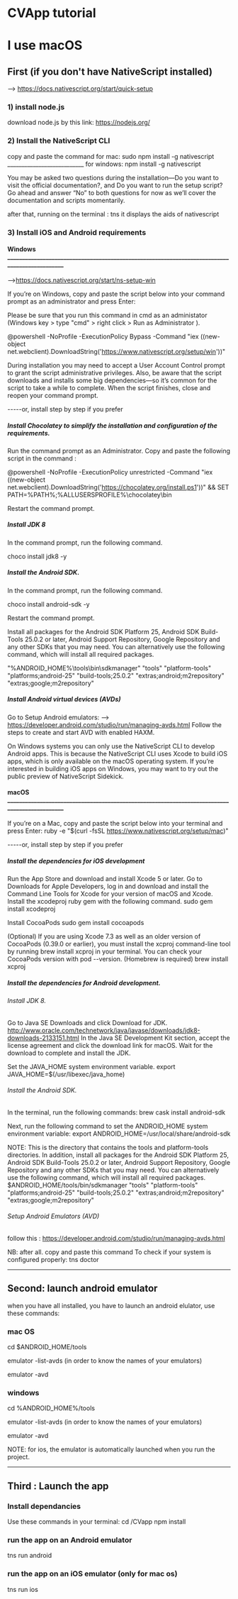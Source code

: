 # CVApp tutorial






# I use macOS



## First (if you don't have NativeScript installed)
--> https://docs.nativescript.org/start/quick-setup


### 1) install node.js
download node.js by this link:  https://nodejs.org/


### 2) Install the NativeScript CLI
copy and paste the command for mac: sudo npm install -g nativescript
___________________________ for windows: npm install -g nativescript

You may be asked two questions during the installation—Do you want to visit the official documentation?, and Do you want to run the setup script? Go ahead and answer “No” to both questions for now as we’ll cover the documentation and scripts momentarily.

after that, running on the terminal : tns
it displays the aids of nativescript


### 3) Install iOS and Android requirements

#### Windows ______________________________________________________________________________________________

-->https://docs.nativescript.org/start/ns-setup-win

If you’re on Windows, copy and paste the script below into your command prompt as an administrator and press Enter:

Please be sure that you run this command in cmd as an administator (Windows key > type "cmd" > right click > Run as Administrator ).

@powershell -NoProfile -ExecutionPolicy Bypass -Command "iex ((new-object net.webclient).DownloadString('https://www.nativescript.org/setup/win'))"

During installation you may need to accept a User Account Control prompt to grant the script administrative privileges. Also, be aware that the script downloads and installs some big dependencies—so it’s common for the script to take a while to complete. When the script finishes, close and reopen your command prompt.


-----or, install step by step if you prefer


##### Install Chocolatey to simplify the installation and configuration of the requirements.

Run the command prompt as an Administrator.
Copy and paste the following script in the command :

@powershell -NoProfile -ExecutionPolicy unrestricted -Command "iex ((new-object net.webclient).DownloadString('https://chocolatey.org/install.ps1'))" && SET PATH=%PATH%;%ALLUSERSPROFILE%\chocolatey\bin

Restart the command prompt.

##### Install JDK 8

In the command prompt, run the following command.

choco install jdk8 -y

##### Install the Android SDK.

In the command prompt, run the following command.

choco install android-sdk -y

Restart the command prompt.

Install all packages for the Android SDK Platform 25, Android SDK Build-Tools 25.0.2 or later, Android Support Repository, Google Repository and any other SDKs that you may need. You can alternatively use the following command, which will install all required packages.

"%ANDROID_HOME%\tools\bin\sdkmanager" "tools" "platform-tools" "platforms;android-25" "build-tools;25.0.2" "extras;android;m2repository" "extras;google;m2repository"


##### Install Android virtual devices (AVDs)

Go to Setup Android emulators: --> https://developer.android.com/studio/run/managing-avds.html
Follow the steps to create and start AVD with enabled HAXM.


On Windows systems you can only use the NativeScript CLI to develop Android apps. This is because the NativeScript CLI uses Xcode to build iOS apps, which is only available on the macOS operating system. If you’re interested in building iOS apps on Windows, you may want to try out the public preview of NativeScript Sidekick.


#### macOS ______________________________________________________________________________________________


If you’re on a Mac, copy and paste the script below into your terminal and press Enter:
ruby -e "$(curl -fsSL https://www.nativescript.org/setup/mac)"

-----or, install step by step if you prefer


##### Install the dependencies for iOS development

Run the App Store and download and install Xcode 5 or later.
Go to Downloads for Apple Developers, log in and download and install the Command Line Tools for Xcode for your version of macOS and Xcode.
Install the xcodeproj ruby gem with the following command.
sudo gem install xcodeproj

Install CocoaPods
sudo gem install cocoapods

(Optional) If you are using Xcode 7.3 as well as an older version of CocoaPods (0.39.0 or earlier), you must install the xcproj command-line tool by running brew install xcproj in your terminal. You can check your CocoaPods version with pod --version. (Homebrew is required)
brew install xcproj

##### Install the dependencies for Android development.

###### Install JDK 8.
Go to Java SE Downloads and click Download for JDK.   http://www.oracle.com/technetwork/java/javase/downloads/jdk8-downloads-2133151.html
In the Java SE Development Kit section, accept the license agreement and click the download link for macOS.
Wait for the download to complete and install the JDK.

Set the JAVA_HOME system environment variable.
export JAVA_HOME=$(/usr/libexec/java_home)

###### Install the Android SDK.

In the terminal, run the following commands:
brew cask install android-sdk

Next, run the following command to set the ANDROID_HOME system environment variable:
export ANDROID_HOME=/usr/local/share/android-sdk

NOTE: This is the directory that contains the tools and platform-tools directories.
In addition, install all packages for the Android SDK Platform 25, Android SDK Build-Tools 25.0.2 or later, Android Support Repository, Google Repository and any other SDKs that you may need. You can alternatively use the following command, which will install all required packages.
$ANDROID_HOME/tools/bin/sdkmanager "tools" "platform-tools" "platforms;android-25" "build-tools;25.0.2" "extras;android;m2repository" "extras;google;m2repository"

###### Setup Android Emulators (AVD)

follow this : https://developer.android.com/studio/run/managing-avds.html







NB: after all. copy and paste this command To check if your system is configured properly: tns doctor

------------------------------------------------------------------------------------------------------------------------




## Second: launch android emulator
when you have all installed, you have to launch an android elulator, use these commands:
### mac OS
cd $ANDROID_HOME/tools

emulator -list-avds (in order to know the names of your emulators)

emulator -avd <emulator-name>

### windows
cd %ANDROID_HOME%/tools

emulator -list-avds (in order to know the names of your emulators)

emulator -avd <emulator-name>


NOTE: for ios, the emulator is  automatically launched when you run the project.


---------------------------------------------------------------------------------------------------------------------------


## Third : Launch the app

### Install dependancies
Use these commands in your terminal:
cd <path>/CVapp
npm install

### run the app on an Android emulator
tns run android

### run the app on an iOS emulator (only for mac os)
tns run ios




